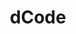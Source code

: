 ---
title: "dCode"
description: "Collection of cryptographic, mathematical, and puzzle-solving tools for decryption, encoding/decoding, and solving various ciphers and algorithms."
platforms: ["web"]
categories: ["Crypto", "Misc"]
tags: ["cipher-solver", "decoder", "cryptography", "code-breaker", "multi-tool"]
url: "https://www.dcode.fr/tools-list"
documentation: "https://www.dcode.fr/tools-list"
---